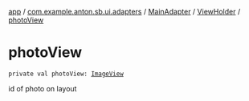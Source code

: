 [app](../../../index.md) / [com.example.anton.sb.ui.adapters](../../index.md) / [MainAdapter](../index.md) / [ViewHolder](index.md) / [photoView](./photo-view.md)

# photoView

`private val photoView: `[`ImageView`](https://developer.android.com/reference/android/widget/ImageView.html)

id of photo on layout


